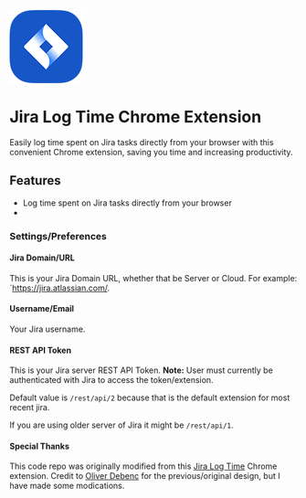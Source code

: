 ![jira_logo](jira_logo128.png)

# Jira Log Time Chrome Extension
Easily log time spent on Jira tasks directly from your browser with this convenient Chrome extension, saving you time and increasing productivity.

## Features
- Log time spent on Jira tasks directly from your browser
- 

### Settings/Preferences


#### Jira Domain/URL

This is your Jira Domain URL, whether that be Server or Cloud. For example: `https://jira.atlassian.com/.

#### Username/Email

Your Jira username.

#### REST API Token

This is your Jira server REST API Token. <b>Note:</b> User must currently be authenticated with Jira to access the token/extension.


Default value is `/rest/api/2` because that is the default extension for most recent jira. 

If you are using older server of Jira it might be `/rest/api/1`.

#### Special Thanks
This code repo was originally modified from this [Jira Log Time](https://chrome.google.com/webstore/detail/jira-log-time/peboekgeiffcaddndeonkmkledekeegl) Chrome extension. Credit to [Oliver Debenc](https://www.linkedin.com/in/oliver-debenc-01821770) for the previous/original design, but I have made some modications.